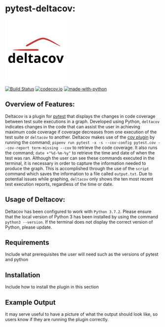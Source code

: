 # pytest-deltacov:

![logo](.github/Logo.png "pytest-deltacov")

[![Build Status](https://api.travis-ci.com/inTestiGator/pytest-deltacov.svg?branch=master)](https://travis-ci.com/inTestiGator/pytest-deltacov)
[![codecov.io](http://codecov.io/github/inTestiGator/pytest-deltacov/coverage.svg?branch=master)](http://codecov.io/github/inTestiGator/pytest-deltacov?branch=master)
[![made-with-python](https://img.shields.io/badge/Made%20with-Python-orange.svg)](https://www.python.org/)

## Overview of Features:

Deltacov is a plugin for [pytest](https://github.com/pytest-dev) that displays
the changes in code coverage between test suite executions in a graph. Developed using Python,
`deltacov` indicates changes in the code that can assist the user in achieving maximum
code coverage if coverage decreases from one execution of the test suite or `deltacov` to another.
Deltacov makes use of the [cov plugin](https://pypi.org/project/pytest-cov/) by running the command; `pipenv run pytest -x -s --cov-config pytest.cov --cov-report term-missing --cov`
to retrieve the code coverage. It also runs the command; `date +"%d-%m-%y"` to retrieve the time and date of when
the test was ran. Although the user can see these commands executed in the terminal, it is necessary
in order to capture the information needed to produce the graph. This is accomplished through the
use of the `script` command which saves the information to a file called `output.txt`. Due to potential
issues while graphing, `deltacov` only shows the ten most recent test execution reports, regardless of
the time or date.

## Usage of Deltacov:

Deltacov has been configured to work with `Python 3.7.2`. Please ensure that the local version
of Python 3 has been installed by using the command `python3 --version`. If the terminal does not
display the correct version of Python, please update.

## Requirements
  Include what prerequisites the user will need such as the versions of pytest
  and python

## Installation
  Include how to install the plugin in this section

## Example Output
  It may serve useful to have a picture of what the output should look like,
  so users know if they are running the plugin correctly.
